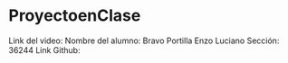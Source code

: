 # ProyectoenClase
Link del video: 
Nombre del alumno: Bravo Portilla Enzo Luciano
Sección: 36244
Link Github: 
